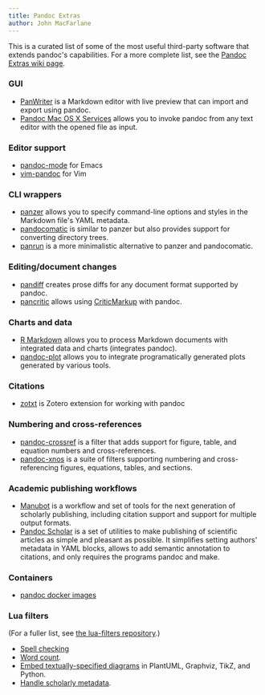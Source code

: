 ```yaml
---
title: Pandoc Extras
author: John MacFarlane
---
```


This is a curated list of some of the most useful third-party
software that extends pandoc's capabilities.  For a more
complete list, see the [Pandoc Extras wiki page]( https://github.com/jgm/pandoc/wiki/Pandoc-Extras).


### GUI

  - [PanWriter](https://github.com/mb21/panwriter/#panwriter) is
    a Markdown editor with live preview that can import and export
    using pandoc.
  - [Pandoc Mac OS X
    Services](https://github.com/mb21/Pandoc-Mac-OS-X-Services)
    allows you to invoke pandoc from any text editor with the
    opened file as input.

### Editor support

  - [pandoc-mode](http://joostkremers.github.com/pandoc-mode/) for Emacs
  - [vim-pandoc](https://github.com/vim-pandoc) for Vim

### CLI wrappers

  - [panzer](https://github.com/msprev/panzer) allows you to
    specify command-line options and styles in the Markdown file's YAML
    metadata.
  - [pandocomatic](https://heerdebeer.org/Software/markdown/pandocomatic/)
    is similar to panzer but also provides support for
    converting directory trees.
  - [panrun](https://github.com/mb21/panrun) is a more
    minimalistic alternative to panzer and pandocomatic.

### Editing/document changes

  - [pandiff](https://github.com/davidar/pandiff) creates prose
    diffs for any document format supported by pandoc.
  - [pancritic](https://github.com/ickc/pancritic) allows using
    [CriticMarkup](http://criticmarkup.com/spec.php#caveats) with pandoc.

### Charts and data

  - [R Markdown](https://rmarkdown.rstudio.com) allows you to
    process Markdown documents with integrated data and charts
    (integrates pandoc).
  - [pandoc-plot](https://github.com/LaurentRDC/pandoc-plot)
    allows you to integrate programatically generated plots
    generated by various tools.

### Citations

  - [zotxt](https://github.com/egh/zotxt) is Zotero extension
    for working with pandoc

### Numbering and cross-references

  - [pandoc-crossref](https://github.com/lierdakil/pandoc-crossref)
    is a filter that adds support for figure, table, and
    equation numbers and cross-references.
  - [pandoc-xnos](https://github.com/tomduck/pandoc-xnos) is
    a suite of filters supporting numbering and
    cross-referencing figures, equations, tables, and sections.

### Academic publishing workflows

  - [Manubot](https://manubot.org) is a workflow and set of tools for the next
    generation of scholarly publishing, including citation support and
    support for multiple output formats.
  - [Pandoc Scholar](https://github.com/pandoc-scholar/pandoc-scholar) is a
    set of utilities to make publishing of scientific articles as simple and
    pleasant as possible. It simplifies setting authors' metadata in
    YAML blocks, allows to add semantic annotation to citations, and
    only requires the programs pandoc and make.

### Containers

  - [pandoc docker images](https://github.com/pandoc/dockerfiles)

### Lua filters

(For a fuller list, see [the lua-filters
repository](https://github.com/pandoc/lua-filters).)

  - [Spell
    checking](https://github.com/pandoc/lua-filters/tree/master/spellcheck)
  - [Word count](https://github.com/pandoc/lua-filters/tree/master/wordcount).
  - [Embed textually-specified
    diagrams](https://github.com/pandoc/lua-filters/tree/master/diagram-generator) in PlantUML, Graphviz, TikZ, and Python.
  - [Handle scholarly
    metadata](https://github.com/pandoc/lua-filters/tree/master/scholarly-metadata).

